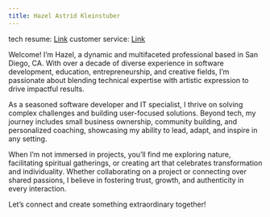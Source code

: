 ```yaml
---
title: Hazel Astrid Kleinstuber
---
```

tech resume: [Link](/tech/resume.md)
customer service: [Link](/resume/cs.md)

Welcome! I’m Hazel, a dynamic and multifaceted professional based in San Diego, CA. With over a decade of diverse experience in software development, education, entrepreneurship, and creative fields, I’m passionate about blending technical expertise with artistic expression to drive impactful results.

As a seasoned software developer and IT specialist, I thrive on solving complex challenges and building user-focused solutions. Beyond tech, my journey includes small business ownership, community building, and personalized coaching, showcasing my ability to lead, adapt, and inspire in any setting.

When I’m not immersed in projects, you’ll find me exploring nature, facilitating spiritual gatherings, or creating art that celebrates transformation and individuality. Whether collaborating on a project or connecting over shared passions, I believe in fostering trust, growth, and authenticity in every interaction.

Let’s connect and create something extraordinary together!
